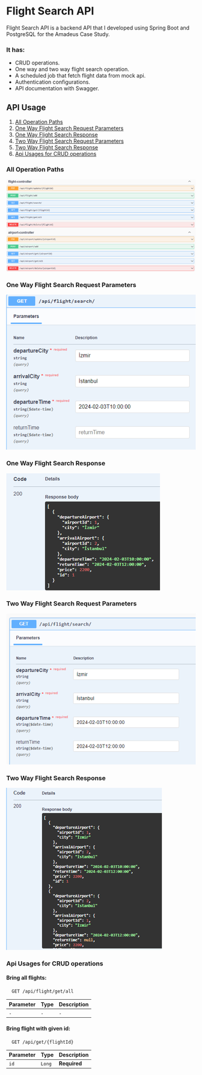 # Flight Search API

Flight Search API is a backend API that I developed using Spring Boot and PostgreSQL for the Amadeus Case Study.

### It has:
- CRUD operations.
- One way and two way flight search operation.
- A scheduled job that fetch flight data from mock api.
- Authentication configurations.
- API documentation with Swagger.

## API Usage

1. [All Operation Paths](#all-operation-paths)
2. [One Way Flight Search Request Parameters](#one-way-flight-search-request-parameters)
3. [One Way Flight Search Response](#one-way-flight-search-response)
4. [Two Way Flight Search Request Parameters](#two-way-flight-search-request-parameters)
5. [Two Way Flight Search Response](#two-way-flight-search-response)
6. [Api Usages for CRUD operations](#api-usages-for-crud-operations)

### All Operation Paths

![All](https://github.com/elifintizamoglu/FlightSearchApi/blob/master/src/main/resources/static/ApiScreenShots/all.png)

### One Way Flight Search Request Parameters

![OneWay](https://github.com/elifintizamoglu/FlightSearchApi/blob/master/src/main/resources/static/ApiScreenShots/SearchFlightOne.png)

### One Way Flight Search Response

![OneWayResponse](https://github.com/elifintizamoglu/FlightSearchApi/blob/master/src/main/resources/static/ApiScreenShots/SearchFlightOneResponse.png)

### Two Way Flight Search Request Parameters

![TwoWay](https://github.com/elifintizamoglu/FlightSearchApi/blob/master/src/main/resources/static/ApiScreenShots/SearchFlightTwo.png)

### Two Way Flight Search Response

![TwoWayResponse](https://github.com/elifintizamoglu/FlightSearchApi/blob/master/src/main/resources/static/ApiScreenShots/SearchFlightTwoResponse.png)

### Api Usages for CRUD operations

#### Bring all flights:

```http
  GET /api/flight/get/all
```

| Parameter | Type     | Description                |
| :-------- | :------- | :------------------------- |
| `-` | `-` | `-` |

#### Bring flight with given id:

```http
  GET /api/get/{flightId}
```

| Parameter | Type     | Description                       |
| :-------- | :------- | :-------------------------------- |
| `id`      | `Long` | **Required** |



